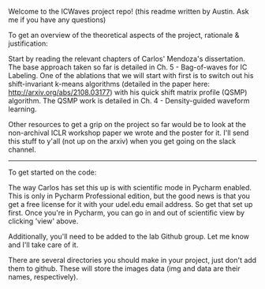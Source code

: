 Welcome to the ICWaves project repo! (this readme written by Austin. Ask me if you have any questions)

To get an overview of the theoretical aspects of the project, rationale & justification:

Start by reading the relevant chapters of Carlos' Mendoza's dissertation.
The base approach taken so far is detailed in Ch. 5 - Bag-of-waves for IC Labeling.
One of the ablations that we will start with first is to switch out his shift-invariant k-means algorithms
(detailed in the paper here: http://arxiv.org/abs/2108.03177) with his quick shift matrix profile (QSMP)
algorithm. The QSMP work is detailed in Ch. 4 - Density-guided waveform learning.

Other resources to get a grip on the project so far would be to look at the non-archival ICLR workshop
paper we wrote and the poster for it. I'll send this stuff to y'all (not up on the arxiv) when you get going
on the slack channel.


-----------------------------------------------------------------------
To get started on the code:

The way Carlos has set this up is with scientific mode in Pycharm enabled. This is only in Pycharm Professional
edition, but the good news is that you get a free license for it with your udel.edu email address. So get that
set up first. Once you're in Pycharm, you can go in and out of scientific view by clicking 'view' above.

Additionally, you'll need to be added to the lab Github group. Let me know and I'll take care of it.

There are several directories you should make in your project, just don't add them to github. These will store
the images data (img and data are their names, respectively). 